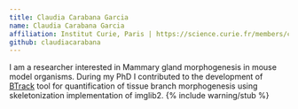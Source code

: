 ```yaml
---
title: Claudia Carabana Garcia
name: Claudia Carabana Garcia
affiliation: Institut Curie, Paris | https://science.curie.fr/members/claudia-carabana/
github: claudiacarabana
---
```

I am a researcher interested in Mammary gland morphogenesis in mouse model organisms. During my PhD I contributed to the development of [BTrack](/plugins/btrack) tool for quantification of tissue branch morphogenesis using skeletonization implementation of imglib2.
{% include warning/stub %}

